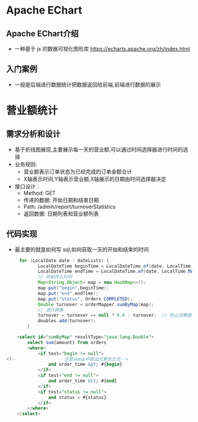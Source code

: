 # Apache EChart
## Apache EChart介绍
- 一种基于 js 的数据可视化图形库 https://echarts.apache.org/zh/index.html  
## 入门案例
- 一般是后端进行数据统计把数据返回给前端,前端进行数据的展示
# 营业额统计
## 需求分析和设计
- 基于折线图展现,主要展示每一天的营业额,可以通过时间选择器进行时间的选择
- 业务规则:
  - 营业额表示订单状态为已经完成的订单金额合计
  - X轴表示时间,Y轴表示营业额,X轴展示的日期由时间选择器决定
- 接口设计：
  - Method: GET
  - 传递的数据: 开始日期和结束日期
  - Path: /admin/report/turnoverStatistics
  - 返回数据: 日期列表和营业额列表
## 代码实现
- 最主要的就是如何写 sql,如何获取一天的开始和结束的时间
```java
     for (LocalDate date : dateLists) {
            LocalDateTime beginTime = LocalDateTime.of(date, LocalTime.MIN);
            LocalDateTime endTime = LocalDateTime.of(date, LocalTime.MAX);
            // 开始传入时间
            Map<String,Object> map = new HashMap<>();
            map.put("begin",beginTime);
            map.put("end",endTime);
            map.put("status", Orders.COMPLETED);
            Double turnover = orderMapper.sumByMap(map);
            // 进行转换
            turnover = turnover == null ? 0.0 : turnover;  // 防止空数据的出现
            doubles.add(turnover);
        }
```
```sql
    <select id="sumByMap" resultType="java.lang.Double">
        select sum(amount) from orders
        <where>
            <if test="begin != null">
<!--                  注意从map中取出元素的方式-->
                and order_time &gt; #{begin}
            </if>
            <if test="end != null">
                and order_time &lt; #{end}
            </if>
            <if test="status != null">
                and status = #{status}
            </if>
        </where>
    </select>
```
